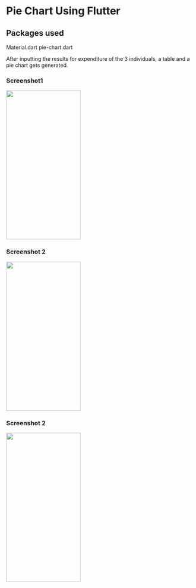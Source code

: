 # Pie Chart Using Flutter

## Packages used
Material.dart
pie-chart.dart

After inputting the results for expenditure of the 3 individuals, a table and a pie chart gets generated.

### Screenshot1
<img src=images/img1.png width="200" height="400">

### Screenshot 2
<img src=images/img2.png width="200" height="400">

### Screenshot 2
<img src=images/img3.png width="200" height="400">
